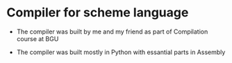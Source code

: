 Compiler for scheme language
===========================

* The compiler was built by me and my friend as part of Compilation course at BGU

* The compiler was built mostly in Python with essantial parts in Assembly
